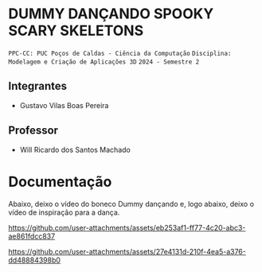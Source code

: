 # DUMMY DANÇANDO SPOOKY SCARY SKELETONS

`PPC-CC: PUC Poços de Caldas - Ciência da Computação`
`Disciplina: Modelagem e Criação de Aplicações 3D`
`2024 - Semestre 2`

## Integrantes

- Gustavo Vilas Boas Pereira

## Professor

- Will Ricardo dos Santos Machado

# Documentação

Abaixo, deixo o vídeo do boneco Dummy dançando e, logo abaixo, deixo o vídeo de inspiração para a dança.


https://github.com/user-attachments/assets/eb253af1-ff77-4c20-abc3-ae861fdcc837


https://github.com/user-attachments/assets/27e4131d-210f-4ea5-a376-dd48884398b0


